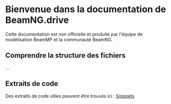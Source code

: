 # Bienvenue dans la documentation de BeamNG.drive
Cette documentation est non officielle et produite par l'équipe de modélisation BeamMP et la communauté BeamNG.

## Comprendre la structure des fichiers
...


## Extraits de code
Des extraits de code utiles peuvent être trouvés ici : [Snippets](snippets.md)
